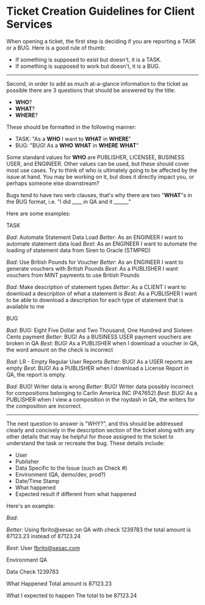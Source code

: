 # Ticket Creation Guidelines for Client Services

When opening a ticket, the first step is deciding if you are reporting a TASK or a BUG. Here is a good rule of thumb:
- If something is supposed to exist but doesn't, it is a TASK.
- If something is supposed to work but doesn't, it is a BUG.

---

Second, in order to add as much at-a-glance information to the ticket as possible there are 3 questions that should be
answered by the title:
- **WHO**?
- **WHAT**?
- **WHERE**?

These should be formatted in the following manner:
- TASK: "As a **WHO** I want to **WHAT** in **WHERE**"
- BUG: "BUG! As a **WHO** **WHAT** in **WHERE** **WHAT**"

Some standard values for **WHO** are PUBLISHER, LICENSEE, BUSINESS USER, and ENGINEER. Other values can be used, but these
should cover most use cases. Try to think of who is ultimately going to be affected by the issue at hand. You may be
working on it, but does it directly impact you, or perhaps someone else downstream?

Bugs tend to have two verb clauses, that's why there are two "**WHAT**"s in the BUG format,
i.e. "I did ____ in QA and it ______"

Here are some examples:

TASK

_Bad_: Automate Statement Data Load
_Better_: As an ENGINEER I want to automate statement data load
_Best_: As an ENGINEER I want to automate the loading of statement data from Siren to Oracle (STMPRD)

_Bad_: Use British Pounds for Voucher
_Better_: As an ENGINEER I want to generate vouchers with British Pounds
_Best_: As a PUBLISHER I want vouchers from MINT payments to use British Pounds

_Bad_: Make description of statement types
_Better_: As a CLIENT I want to download a description of what a statement is
_Best_: As a PUBLISHER I want to be able to download a description for each type of statement that is available to me

BUG

_Bad_: BUG: Eight Five Dollar and Two Thousand, One Hundred and Sixteen Cents payment
_Better_: BUG! As a BUSINESS USER payment vouchers are broken in QA
_Best_: BUG! As a PUBLISHER when I download a voucher in QA, the word amount on the check is incorrect

_Bad_: LR - Empty Regular User Reports
_Better_: BUG! As a USER reports are empty
_Best_: BUG! As a PUBLISHER when I download a License Report in QA, the report is empty.

_Bad_: BUG! Writer data is wrong
_Better_: BUG! Writer data possibly incorrect for compositions belonging to Carlin America INC (P47652)
_Best_: BUG! As a PUBLISHER when I view a composition in the roydash in QA, the writers for the composition are incorrect.

---

The next question to answer is "WHY?", and this should be addressed clearly and concisely in the description section of
the ticket along with any other details that may be helpful for those assigned to the ticket to understand the task or
recreate the bug. These details include:
- User
- Publisher
- Data Specific to the Issue (such as Check #)
- Environment (QA, demo/dev, prod?)
- Date/Time Stamp
- What happened
- Expected result if different from what happened

Here's an example:

_Bad_:

_Better_: Using fbrito@sesac on QA with check 1239783 the total amount is 87123.23 instead of 87123.24

_Best_:
User
fbrito@sesac.com

Environment
QA

Data
Check 1239783

What Happened
Total amount is 87123.23

What I expected to happen
The total to be 87123.24
